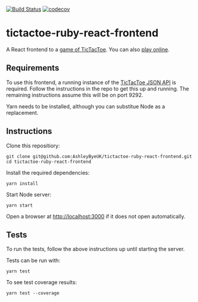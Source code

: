 [![Build Status](https://travis-ci.org/AshleyByeUK/tictactoe-ruby-react-frontend.svg?branch=master)](https://travis-ci.org/AshleyByeUK/tictactoe-ruby-react-frontend)
[![codecov](https://codecov.io/gh/AshleyByeUK/tictactoe-ruby-react-frontend/branch/master/graph/badge.svg)](https://codecov.io/gh/AshleyByeUK/tictactoe-ruby-react-frontend)

# tictactoe-ruby-react-frontend

A React frontend to a [game of TicTacToe](https://github.com/AshleyByeUK/tictactoe-ruby-json-api). You can also
[play online](https://react-tictactoe-frontend.herokuapp.com/).

## Requirements

To use this frontend, a running instance of the [TicTacToe JSON API](https://github.com/AshleyByeUK/tictactoe-ruby-json-api)
is required. Follow the instructions in the repo to get this up and running. The remaining instructions assume
this will be on port 9292.

Yarn needs to be installed, although you can substitue Node as a replacement.

## Instructions

Clone this repositiory:

```
git clone git@github.com:AshleyByeUK/tictactoe-ruby-react-frontend.git
cd tictactoe-ruby-react-frontend
```

Install the required dependencies:

```
yarn install
```

Start Node server:

```
yarn start
```

Open a browser at [http://localhost:3000](http://localhost:3000) if it does not open automatically.

## Tests

To run the tests, follow the above instructions up until starting the server.

Tests can be run with:

```
yarn test
```

To see test coverage results:

```
yarn test --coverage
```
